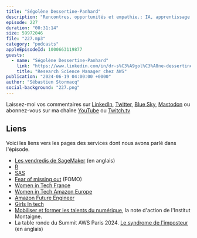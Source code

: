 ```yaml
---
title: "Ségolène Dessertine-Panhard"
description: "Rencontres, opportunités et empathie.: IA, apprentissage automatique et inclusion dans la tech : un parcours inspirant\nRejoignez-nous pour une discussion passionnante avec Ségolène, experte en intelligence artificielle (IA) et IA générative chez AWS.\nDe son parcours de professeur à la faculté polytechnique de l'université de New York (NYU) à son arrivée chez Amazon Web Services, Ségolène nous raconte son histoire inspirante.\nAu programme de cet épisode :\n- Comment apprendre à programmer quand on est dans une école de commerce ? - De l'analyse de modèles stochastiques en finance à l'apprentissage machine : un changement de cap réussi - Inclusion, diversité et équité dans le monde de la tech : l'engagement de Ségolène\nUn épisode plein de bonne humeur et d'optimisme à ne pas manquer !\nDisponible sur toutes les plateformes de podcast.\n#AWS #Podcast #IA #ApprentissageMachine #Inclusion #Diversité #Tech"
episode: 227
duration: "00:31:14"
size: 59972046
file: "227.mp3"
category: "podcasts"
appleEpisodeId: 1000663119877
guests:
  - name: "Ségolène Dessertine-Panhard"
    link: "https://www.linkedin.com/in/dr-s%C3%A9gol%C3%A8ne-dessertine-panhard-41416010/"
    title: "Research Science Manager chez AWS"
publication: "2024-06-19 04:00:00 +0000"
author: "Sébastien Stormacq"
social-background: "227.png"
---
```


Laissez-moi vos commentaires sur [LinkedIn](https://www.linkedin.com/in/sebastienstormacq/), [Twitter](https://twitter.com/sebsto), [Blue Sky](https://bsky.app/profile/sebsto.bsky.social), [Mastodon](https://awscommunity.social/@sebsto) ou abonnez-vous sur ma chaîne [YouTube](https://www.youtube.com/sebsto) ou [Twitch.tv](https://www.twitch.tv/sebAWS)

## Liens

Voici les liens vers les pages des services dont nous avons parlé dans l'épisode.

- [Les vendredis de SageMaker](https://www.youtube.com/playlist?list=PLJgojBtbsuc1i4OGxxsWHxY-KeAYUFFbe) (en anglais)
- [R](https://en.wikipedia.org/wiki/R_(programming_language)) 
- [SAS](https://www.sas.com/fr_fr/home.html) 
- [Fear of missing out](https://en.wikipedia.org/wiki/Fear_of_missing_out) (FOMO)
- [Women in Tech France](https://women-in-tech.org/fr/)
- [Women in Tech Amazon Europe](https://www.aboutamazon.eu/news/tag/women-in-tech)
- [Amazon Future Engineer](https://www.amazonfutureengineer.fr/)
- [Girls In tech](https://girlsintech.org/)
- [Mobiliser et former les talents du numérique](https://www.institutmontaigne.org/publications/mobiliser-et-former-les-talents-du-numerique), la note d'action de l'Institut Montaigne.
- La table ronde du Summit AWS Paris 2024. [Le syndrome de l'imposteur](https://www.youtube.com/watch?v=z6JODZtnOVs) (en anglais)
